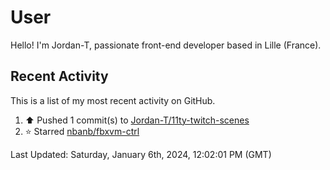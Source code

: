# User

Hello! I'm Jordan-T, passionate front-end developer based in Lille (France).

## Recent Activity

This is a list of my most recent activity on GitHub.

<!--RECENT_ACTIVITY:start-->
1. ⬆️ Pushed 1 commit(s) to [Jordan-T/11ty-twitch-scenes](https://github.com/Jordan-T/11ty-twitch-scenes)<br>
2. ⭐ Starred [nbanb/fbxvm-ctrl](https://github.com/nbanb/fbxvm-ctrl)<br>
<!--RECENT_ACTIVITY:end-->

<!--RECENT_ACTIVITY:last_update-->
Last Updated: Saturday, January 6th, 2024, 12:02:01 PM (GMT)
<!--RECENT_ACTIVITY:last_update_end-->
